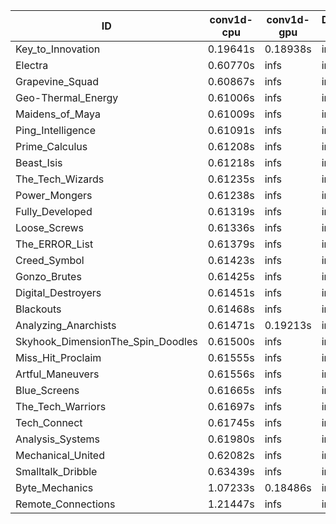 |ID|conv1d-cpu|conv1d-gpu|DWSPConv2D-gpu|gemm-gpu|avg|
|-|-|-|-|-|-|
|Key_to_Innovation|0.19641s|0.18938s|infs|5.59888s|infs|
|Electra|0.60770s|infs|infs|5.55745s|infs|
|Grapevine_Squad|0.60867s|infs|infs|5.62535s|infs|
|Geo-Thermal_Energy|0.61006s|infs|infs|5.59693s|infs|
|Maidens_of_Maya|0.61009s|infs|infs|5.63197s|infs|
|Ping_Intelligence|0.61091s|infs|infs|5.59906s|infs|
|Prime_Calculus|0.61208s|infs|infs|5.57923s|infs|
|Beast_Isis|0.61218s|infs|infs|5.55639s|infs|
|The_Tech_Wizards|0.61235s|infs|infs|5.64680s|infs|
|Power_Mongers|0.61238s|infs|infs|5.57022s|infs|
|Fully_Developed|0.61319s|infs|infs|5.67655s|infs|
|Loose_Screws|0.61336s|infs|infs|5.63306s|infs|
|The_ERROR_List|0.61379s|infs|infs|5.68262s|infs|
|Creed_Symbol|0.61423s|infs|infs|5.61702s|infs|
|Gonzo_Brutes|0.61425s|infs|infs|5.67466s|infs|
|Digital_Destroyers|0.61451s|infs|infs|5.69177s|infs|
|Blackouts|0.61468s|infs|infs|5.67309s|infs|
|Analyzing_Anarchists|0.61471s|0.19213s|infs|5.67437s|infs|
|Skyhook_DimensionThe_Spin_Doodles|0.61500s|infs|infs|5.69255s|infs|
|Miss_Hit_Proclaim|0.61555s|infs|infs|5.64753s|infs|
|Artful_Maneuvers|0.61556s|infs|infs|5.71474s|infs|
|Blue_Screens|0.61665s|infs|infs|5.63922s|infs|
|The_Tech_Warriors|0.61697s|infs|infs|5.69031s|infs|
|Tech_Connect|0.61745s|infs|infs|5.68436s|infs|
|Analysis_Systems|0.61980s|infs|infs|5.56827s|infs|
|Mechanical_United|0.62082s|infs|infs|5.67798s|infs|
|Smalltalk_Dribble|0.63439s|infs|infs|5.68351s|infs|
|Byte_Mechanics|1.07233s|0.18486s|infs|5.63022s|infs|
|Remote_Connections|1.21447s|infs|infs|5.66009s|infs|
